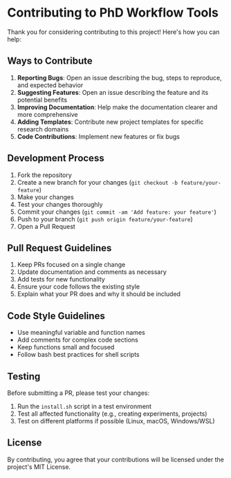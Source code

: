 # Contributing to PhD Workflow Tools

Thank you for considering contributing to this project! Here's how you can help:

## Ways to Contribute

1. **Reporting Bugs**: Open an issue describing the bug, steps to reproduce, and expected behavior
2. **Suggesting Features**: Open an issue describing the feature and its potential benefits
3. **Improving Documentation**: Help make the documentation clearer and more comprehensive
4. **Adding Templates**: Contribute new project templates for specific research domains
5. **Code Contributions**: Implement new features or fix bugs

## Development Process

1. Fork the repository
2. Create a new branch for your changes (`git checkout -b feature/your-feature`)
3. Make your changes
4. Test your changes thoroughly
5. Commit your changes (`git commit -am 'Add feature: your feature'`)
6. Push to your branch (`git push origin feature/your-feature`)
7. Open a Pull Request

## Pull Request Guidelines

1. Keep PRs focused on a single change
2. Update documentation and comments as necessary
3. Add tests for new functionality
4. Ensure your code follows the existing style
5. Explain what your PR does and why it should be included

## Code Style Guidelines

- Use meaningful variable and function names
- Add comments for complex code sections
- Keep functions small and focused
- Follow bash best practices for shell scripts

## Testing

Before submitting a PR, please test your changes:

1. Run the `install.sh` script in a test environment
2. Test all affected functionality (e.g., creating experiments, projects)
3. Test on different platforms if possible (Linux, macOS, Windows/WSL)

## License

By contributing, you agree that your contributions will be licensed under the project's MIT License. 